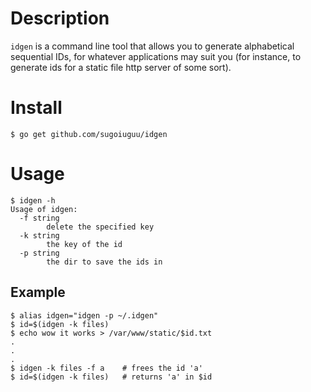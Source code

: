 # Description

`idgen` is a command line tool that allows you to generate
alphabetical sequential IDs, for whatever applications
may suit you (for instance, to generate ids for a static
file http server of some sort).

# Install

```
$ go get github.com/sugoiuguu/idgen
```

# Usage

```
$ idgen -h
Usage of idgen:
  -f string
        delete the specified key
  -k string
        the key of the id
  -p string
        the dir to save the ids in
```

## Example

```
$ alias idgen="idgen -p ~/.idgen"
$ id=$(idgen -k files)
$ echo wow it works > /var/www/static/$id.txt
.
.
.
$ idgen -k files -f a    # frees the id 'a'
$ id=$(idgen -k files)   # returns 'a' in $id
```
